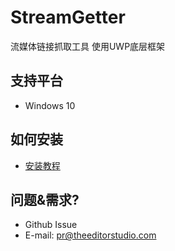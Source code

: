 # StreamGetter
流媒体链接抓取工具 使用UWP底层框架



## 支持平台

- Windows 10 



## 如何安装

- [安装教程](INSTALL.md)



## 问题&需求?

- Github Issue
- E-mail: pr@theeditorstudio.com

